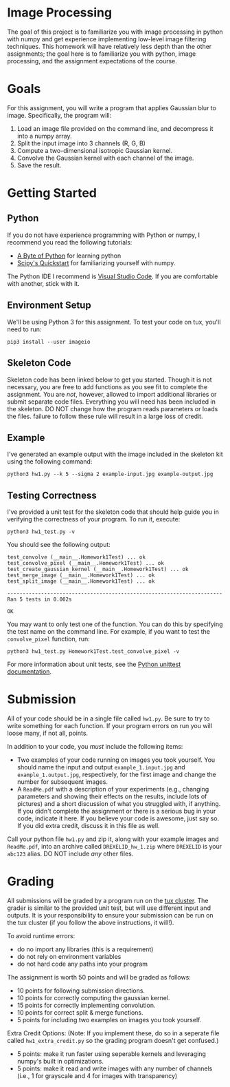 # Image Processing
The goal of this project is to familiarize you with image processing in python with numpy and get experience implementing low-level image filtering techniques. This homework will have relatively less depth than the other assignments; the goal here is to familiarize you with python, image processing, and the assignment expectations of the course.

# Goals

For this assignment, you will write a program that applies Gaussian blur to image. Specifically, the program will:

1. Load an image file provided on the command line, and decompress it into a numpy array.
2. Split the input image into 3 channels (R, G, B)
3. Compute a two-dimensional isotropic Gaussian kernel.
4. Convolve the Gaussian kernel with each channel of the image.
5. Save the result.

# Getting Started

## Python
If you do not have experience programming with Python or numpy, I recommend you read the following tutorials:

* [A Byte of Python](https://python.swaroopch.com/) for learning python
* [Scipy's Quickstart](https://docs.scipy.org/doc/numpy/user/quickstart.html) for familiarizing yourself with numpy.

The Python IDE I recommend is [Visual Studio Code](https://code.visualstudio.com/). If you are comfortable with another, stick with it.

## Environment Setup

We'll be using Python 3 for this assignment. To test your code on tux, you'll need to run:

```
pip3 install --user imageio
```

## Skeleton Code

Skeleton code has been linked below to get you started. Though it is not necessary, you are free to add functions as you see fit to complete the assignment. You are _not_, however, allowed to import additional libraries or submit separate code files. Everything you will need has been included in the skeleton. DO NOT change how the program reads parameters or loads the files. failure to follow these rule will result in a large loss of credit.

## Example

I've generated an example output with the image included in the skeleton kit using the following command:

```
python3 hw1.py --k 5 --sigma 2 example-input.jpg example-output.jpg 
```

## Testing Correctness

I've provided a unit test for the skeleton code that should help guide you in verifying the correctness of your program. To run it, execute:

```
python3 hw1_test.py -v
```

You should see the following output:
```
test_convolve (__main__.Homework1Test) ... ok
test_convolve_pixel (__main__.Homework1Test) ... ok
test_create_gaussian_kernel (__main__.Homework1Test) ... ok
test_merge_image (__main__.Homework1Test) ... ok
test_split_image (__main__.Homework1Test) ... ok

----------------------------------------------------------------------
Ran 5 tests in 0.002s

OK
```

You may want to only test one of the function. You can do this by specifying the test name on the command line. For example, if you want to test the `convolve_pixel` function, run:

```
python3 hw1_test.py Homework1Test.test_convolve_pixel -v
```

For more information about unit tests, see the [Python unittest documentation](https://docs.python.org/3/library/unittest.html).


# Submission

All of your code should be in a single file called `hw1.py`. Be sure to try to write something for each function. If your program errors on run you will loose many, if not all, points.

In addition to your code, you _must_ include the following items:

* Two examples of your code running on images you took yourself. You should name the input and output `example_1.input.jpg` and  `example_1.output.jpg`, respectively, for the first image and change the number for subsequent images. 
* A  `ReadMe.pdf` with a description of your experiments (e.g., changing parameters and showing their effects on the results, include lots of pictures) and a short discussion of what you struggled with, if anything. If you didn't complete the assignment or there is a serious bug in your code, indicate it here. If you believe your code is awesome, just say so. If you did extra credit, discuss it in this file as well.

Call your python file `hw1.py` and zip it, along with your example images and `ReadMe.pdf`, into an archive called `DREXELID_hw_1.zip` where `DREXELID` is your `abc123` alias. DO NOT include _any_ other files.

# Grading
All submissions will be graded by a program run on the [tux cluster](https://www.cs.drexel.edu/Account/Account.html). The grader is similar to the provided unit test, but will use different input and outputs. It is your responsibility to ensure your submission can be run on the tux cluster (if you follow the above instructions, it will!).

To avoid runtime errors:
* do no import any libraries (this is a requirement)
* do not rely on environment variables
* do not hard code any paths into your program

The assignment is worth 50 points and will be graded as follows:
* 10 points for following submission directions.
* 10 points for correctly computing the gaussian kernel.
* 15 points for correctly implementing convolution.
* 10 points for correct split & merge functions.
* 5 points for including two examples on images you took yourself.

Extra Credit Options:
(Note: If you implement these, do so in a seperate file called `hw1_extra_credit.py` so the grading program doesn't get confused.)
* 5 points: make it run faster using seperable kernels and leveraging numpy's built in optimizations.
* 5 points: make it read and write images with any number of channels (i.e., 1 for grayscale and 4 for images with transparency)
